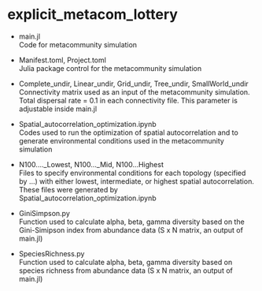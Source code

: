# explicit_metacom_lottery

* main.jl <br>
Code for metacommunity simulation

* Manifest.toml, Project.toml <br>
Julia package control for the metacommunity simulation

* Complete_undir, Linear_undir, Grid_undir, Tree_undir, SmallWorld_undir <br>
Connectivity matrix used as an input of the metacommunity simulation.
Total dispersal rate = 0.1 in each connectivity file. This parameter is adjustable inside main.jl

* Spatial_autocorrelation_optimization.ipynb <br>
Codes used to run the optimization of spatial autocorrelation and to generate environmental conditions used in the metacommunity simulation

* N100...._Lowest, N100..._Mid, N100...Highest <br>
Files to specify environmental conditions for each topology (specified by ...) with either lowest, intermediate, or highest spatial autocorrelation.
These files were generated by Spatial_autocorrelation_optimization.ipynb

* GiniSimpson.py <br>
Function used to calculate alpha, beta, gamma diversity based on the Gini-Simipson index from abundance data (S x N matrix, an output of main.jl)

* SpeciesRichness.py <br>
Function used to calculate alpha, beta, gamma diversity based on species richness from abundance data (S x N matrix, an output of main.jl)

